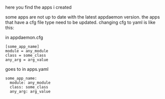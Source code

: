 here you find the apps i created

some apps are not up to date with the latest appdaemon version.
the apps that have a cfg file type need to be updated.
changing cfg to yaml is like this:

in appdaemon.cfg
```
[some_app_name]
module = any_module
class = some_class
any_arg = arg_value
```
goes to
in apps.yaml
```
some_app_name:
  module: any_module
  class: some_class
  any_arg: arg_value
```
